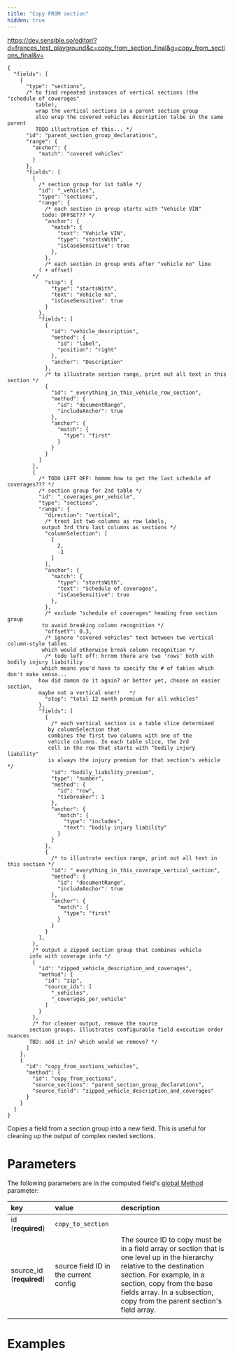 ```yaml
---
title: "Copy FROM section"
hidden: true
---
```

https://dev.sensible.so/editor/?d=frances_test_playground&c=copy_from_section_final&g=copy_from_sections_final&v=

```
{
  "fields": [
    {
      "type": "sections",
      /* to find repeated instances of vertical sections (the "schedule of coverages"
         table),
         wrap the vertical sections in a parent section group
         also wrap the covered vehicles description talbe in the same parent
         TODO illustration of this... */
      "id": "parent_section_group_declarations",
      "range": {
        "anchor": {
          "match": "covered vehicles"
        }
      },
      "fields": [
        {
          /* section group for 1st table */
          "id": "_vehicles",
          "type": "sections",
          "range": {
            /* each section in group starts with "Vehicle VIN"
           todo: OFFSET?? */
            "anchor": {
              "match": {
                "text": "Vehicle VIN",
                "type": "startsWith",
                "isCaseSensitive": true
              },
            },
            /* each section in group ends after "vehicle no" line
          ( + offset)
        */
            "stop": {
              "type": "startsWith",
              "text": "Vehicle no",
              "isCaseSensitive": true
            }
          },
          "fields": [
            {
              "id": "vehicle_description",
              "method": {
                "id": "label",
                "position": "right"
              },
              "anchor": "Description"
            },
            /* to illustrate section range, print out all text in this section */
            {
              "id": "_everything_in_this_vehicle_row_section",
              "method": {
                "id": "documentRange",
                "includeAnchor": true
              },
              "anchor": {
                "match": {
                  "type": "first"
                }
              }
            }
          ]
        },
        {
          /* TODO LEFT OFF: hmmmm how to get the last schedule of coverages??? */
          /* section group for 2nd table */
          "id": "_coverages_per_vehicle",
          "type": "sections",
          "range": {
            "direction": "vertical",
            /* treat 1st two columns as row labels,
           output 3rd thru last columns as sections */
            "columnSelection": [
              [
                2,
                -1
              ]
            ],
            "anchor": {
              "match": {
                "type": "startsWith",
                "text": "Schedule of coverages",
                "isCaseSensitive": true
              },
            },
            /* exclude "schedule of coverages" heading from section group 
           to avoid breaking column recognition */
            "offsetY": 0.3,
            /* ignore "covered vehicles" text between two vertical column-style tables
           which would otherwise break column recognition */
            /* todo left off: hrrmm there are two 'rows' both with bodily injury liabitiliy
           which means you'd have to specify the # of tables which don't make sense...
          how did damon do it again? or better yet, choose an easier section, 
          maybe not a vertical one!!   */
            "stop": "total 12 month premium for all vehicles"
          },
          "fields": [
            {
              /* each vertical section is a table slice determined
             by columnSelection that 
             combines the first two columns with one of the
             vehicle columns. In each table slice, the 2rd
             cell in the row that starts with "bodily injury liability"
             is always the injury premium for that section's vehicle */
              "id": "bodily_liability_premium",
              "type": "number",
              "method": {
                "id": "row",
                "tiebreaker": 1
              },
              "anchor": {
                "match": {
                  "type": "includes",
                  "text": "bodily injury liability"
                }
              }
            },
            {
              /* to illustrate section range, print out all text in this section */
              "id": "_everything_in_this_coverage_vertical_section",
              "method": {
                "id": "documentRange",
                "includeAnchor": true
              },
              "anchor": {
                "match": {
                  "type": "first"
                }
              }
            }
          ],
        },
        /* output a zipped section group that combines vehicle
       info with coverage info */
        {
          "id": "zipped_vehicle_description_and_coverages",
          "method": {
            "id": "zip",
            "source_ids": [
              "_vehicles",
              "_coverages_per_vehicle"
            ]
          }
        },
        /* for cleaner output, remove the source
       section groups. illustrates configurable field execution order nuances
       TBD: add it in? which would we remove? */
      ]
    },
    {
      "id": "copy_from_sections_vehicles",
      "method": {
        "id": "copy_from_sections",
        "source_sections": "parent_section_group_declarations",
        "source_field": "zipped_vehicle_description_and_coverages"
      }
    }
  ]
}
```







Copies a field from a section group into a new field. This is useful for cleaning up the output of complex nested sections.





Parameters
====

The following parameters are in the computed field's [global Method](doc:computed-field-methods#parameters) parameter: 


| key                      | value                                 | description                                                  |
| :----------------------- | :------------------------------------ | :----------------------------------------------------------- |
| id (**required**)        | `copy_to_section`                     |                                                              |
| source_id (**required**) | source field ID in the current config | The source ID to copy must be in a field array or section that is one level up in the hierarchy relative to the destination section. For example, in a section, copy from the base fields array. In a subsection, copy from the parent section's field array. |
|                          |                                       |                                                              |

Examples
====

